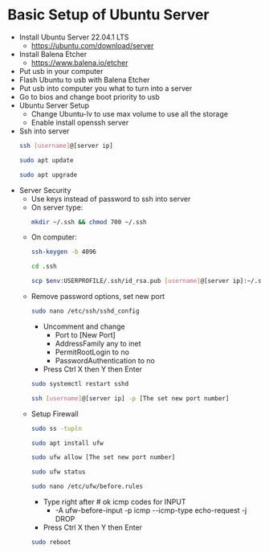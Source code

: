 # Basic Setup of Ubuntu Server
- Install Ubuntu Server 22.04.1 LTS
    - https://ubuntu.com/download/server 
- Install Balena Etcher
    - https://www.balena.io/etcher 
- Put usb in your computer
- Flash Ubuntu to usb with Balena Etcher
- Put usb into computer you what to turn into a server
- Go to bios and change boot priority to usb
- Ubuntu Server Setup
    - Change Ubuntu-lv to use max volume to use all the storage
    - Enable install openssh server
- Ssh into server
    ```bash
    ssh [username]@[server ip]
    ```
    ```bash
    sudo apt update
    ```
    ```bash
    sudo apt upgrade
    ```
- Server Security
    - Use keys instead of password to ssh into server
    - On server type: 
        ```bash
        mkdir ~/.ssh && chmod 700 ~/.ssh 
        ```
    - On computer: 
        ```bash
        ssh-keygen -b 4096
        ```
        ```bash
        cd .ssh
        ```
        ```bash
        scp $env:USERPROFILE/.ssh/id_rsa.pub [username]@[server ip]:~/.ssh/authorized_keys
        ```
    - Remove password options, set new port
        ```bash
        sudo nano /etc/ssh/sshd_config
        ```
        - Uncomment and change
            - Port to [New Port]
            - AddressFamily any to inet
            - PermitRootLogin to no
            - PasswordAuthentication to no
        - Press Ctrl X then Y then Enter
        ```bash
        sudo systemctl restart sshd
        ```
        ```bash
        ssh [username]@[server ip] -p [The set new port number]
        ```
    - Setup Firewall
        ```bash
        sudo ss -tupln
        ```
        ```bash
        sudo apt install ufw
        ```
        ```bash
        sudo ufw allow [The set new port number]
        ```
        ```bash
        sudo ufw status
        ```
        ```bash
        sudo nano /etc/ufw/before.rules
        ```
        - Type right after # ok icmp codes for INPUT
            - -A ufw-before-input -p icmp --icmp-type echo-request -j DROP
        - Press Ctrl X then Y then Enter
        ```bash
        sudo reboot
        ```

